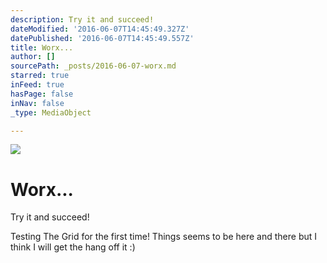 ```yaml
---
description: Try it and succeed!
dateModified: '2016-06-07T14:45:49.327Z'
datePublished: '2016-06-07T14:45:49.557Z'
title: Worx...
author: []
sourcePath: _posts/2016-06-07-worx.md
starred: true
inFeed: true
hasPage: false
inNav: false
_type: MediaObject

---
```

![](https://the-grid-user-content.s3-us-west-2.amazonaws.com/1b5fa2d7-1437-42a4-9ad7-91a2c4b4fa75.jpg)

# Worx...

Try it and succeed!

Testing The Grid for the first time! Things seems to be here and there but I think I will get the hang off it :)